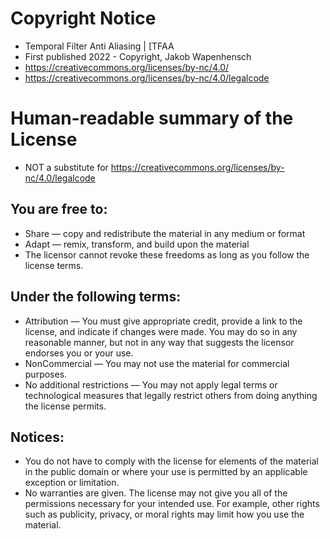 
# Copyright Notice
 - Temporal Filter Anti Aliasing | [TFAA
 - First published 2022 - Copyright, Jakob Wapenhensch
 - https://creativecommons.org/licenses/by-nc/4.0/
 - https://creativecommons.org/licenses/by-nc/4.0/legalcode
 
# Human-readable summary of the License
- NOT a substitute for https://creativecommons.org/licenses/by-nc/4.0/legalcode

## You are free to:
- Share — copy and redistribute the material in any medium or format
- Adapt — remix, transform, and build upon the material
- The licensor cannot revoke these freedoms as long as you follow the license terms.

## Under the following terms:
- Attribution — You must give appropriate credit, provide a link to the license, and indicate if changes were made. You may do so in any reasonable manner, but not in any way that suggests the licensor endorses you or your use.
- NonCommercial — You may not use the material for commercial purposes.
- No additional restrictions — You may not apply legal terms or technological measures that legally restrict others from doing anything the license permits.

## Notices:
- You do not have to comply with the license for elements of the material in the public domain or where your use is permitted by an applicable exception or limitation.
- No warranties are given. The license may not give you all of the permissions necessary for your intended use. For example, other rights such as publicity, privacy, or moral rights may limit how you use the material.

